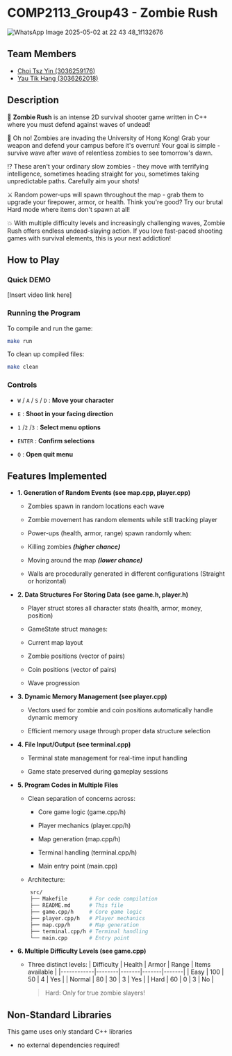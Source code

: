 # COMP2113_Group43 - Zombie Rush

![WhatsApp Image 2025-05-02 at 22 43 48_1f132676](https://github.com/user-attachments/assets/742e527f-63f5-40aa-8e77-18144c782c6b)

## Team Members
- [Choi Tsz Yin (3036259176)](https://github.com/RicoCTY)
- [Yau Tik Hang (3036262018)](https://github.com/YauTikHang)

## Description
🧟 **Zombie Rush** is an intense 2D survival shooter game written in C++ where you must defend against waves of undead!

🫨 Oh no! Zombies are invading the University of Hong Kong! Grab your weapon and defend your campus before it's overrun! Your goal is simple - survive wave after wave of relentless zombies to see tomorrow's dawn.

⁉️ These aren't your ordinary slow zombies - they move with terrifying intelligence, sometimes heading straight for you, sometimes taking unpredictable paths. Carefully aim your shots!

⚔️ Random power-ups will spawn throughout the map - grab them to upgrade your firepower, armor, or health. Think you're good? Try our brutal Hard mode where items don't spawn at all!

💥 With multiple difficulty levels and increasingly challenging waves, Zombie Rush offers endless undead-slaying action. If you love fast-paced shooting games with survival elements, this is your next addiction!

## How to Play

### Quick DEMO
[Insert video link here]

### Running the Program
To compile and run the game:
```bash
make run
```
To clean up compiled files:

```bash
make clean
```
### Controls
- `W` / `A` / `S` / `D` : **Move your character**

- `E` : **Shoot in your facing direction**

- `1` /`2` /`3` : **Select menu options**

- `ENTER` : **Confirm selections**

- `Q` : **Open quit menu**

## Features Implemented

- **1. Generation of Random Events (see map.cpp, player.cpp)**

   - Zombies spawn in random locations each wave

   - Zombie movement has random elements while still tracking player

   - Power-ups (health, armor, range) spawn randomly when:

   - Killing zombies ***(higher chance)***

   - Moving around the map ***(lower chance)***

   - Walls are procedurally generated in different configurations (Straight or horizontal)

- **2. Data Structures For Storing Data (see game.h, player.h)**

   - Player struct stores all character stats (health, armor, money, position)

   - GameState struct manages:

   - Current map layout

   - Zombie positions (vector of pairs)

   - Coin positions (vector of pairs)

   - Wave progression

- **3. Dynamic Memory Management (see player.cpp)**

   - Vectors used for zombie and coin positions automatically handle dynamic memory

   - Efficient memory usage through proper data structure selection

- **4. File Input/Output (see terminal.cpp)**

   - Terminal state management for real-time input handling

   - Game state preserved during gameplay sessions

- **5. Program Codes in Multiple Files**

   - Clean separation of concerns across:

     - Core game logic (game.cpp/h)

     - Player mechanics (player.cpp/h)

     - Map generation (map.cpp/h)

     - Terminal handling (terminal.cpp/h)

     - Main entry point (main.cpp)

   - Architecture:
   ```bash
       src/
       ├── Makefile       # For code compilation
       ├── README.md      # This file
       ├── game.cpp/h     # Core game logic
       ├── player.cpp/h   # Player mechanics
       ├── map.cpp/h      # Map generation
       ├── terminal.cpp/h # Terminal handling
       └── main.cpp       # Entry point

- **6. Multiple Difficulty Levels (see game.cpp)**

  - Three distinct levels:
      | Difficulty | Health | Armor | Range | Items available |
     |------------|--------|-------|-------|-------|
     | Easy       | 100    | 50    | 4     | Yes   |
     | Normal     | 80     | 30    | 3     | Yes   |
     | Hard       | 60     | 0     | 3     | No    |

     > Hard: Only for true zombie slayers!

## Non-Standard Libraries
This game uses only standard C++ libraries

- no external dependencies required!

